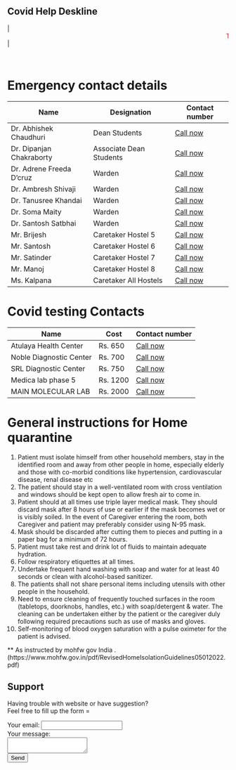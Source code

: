 ## Covid Help Deskline

| <MARQUEE style="color :red" SCROLLAMOUNT="10" ONMOUSEOVER="this.setAttribute('SCROLLAMOUNT', 0); this.stop()" ONMOUSEOUT="this.setAttribute('SCROLLAMOUNT', 5); this.start()" BEHAVIOR="scroll" DIRECTION="left" >Those who are having symptoms or had been in close contacts with any covid positive are requested to get their test done.</MARQUEE> | 


<strong style="color :red; "></strong> <br>

# Emergency contact details

|  Name                      | Designation             |   Contact number                          |
| --------------             | -------------           |   ---------                               |
| Dr. Abhishek Chaudhuri     | Dean Students           | <a href = "tel:9872125912"> Call now </a> |
| Dr. Dipanjan Chakraborty   | Associate Dean Students | <a href = "tel:8427570607"> Call now </a> | 
| Dr. Adrene Freeda D’cruz   | Warden                  | <a href = "tel:8968597358"> Call now </a> |
| Dr. Ambresh Shivaji        | Warden                  | <a href = "tel:8264379667"> Call now </a> |
| Dr. Tanusree Khandai       | Warden                  | <a href = "tel:9090026706"> Call now </a> |
| Dr. Soma Maity             | Warden                  | <a href = "tel:7602047752"> Call now </a> |
| Dr. Santosh Satbhai        | Warden                  | <a href = "tel:7347342835"> Call now </a> |
| Mr. Brijesh                | Caretaker Hostel 5      | <a href = "tel:9779876456"> Call now </a> |
| Mr. Santosh                | Caretaker Hostel 6      | <a href = "tel:9888152230"> Call now </a> |
| Mr. Satinder               | Caretaker Hostel 7      | <a href = "tel:9417237476"> Call now </a> |
| Mr. Manoj                  | Caretaker Hostel 8      | <a href = "tel:9872582757"> Call now </a> |
| Ms. Kalpana                | Caretaker All Hostels   | <a href = "tel:9814408329"> Call now </a> |

# Covid testing Contacts

|  Name                      | Cost                    |   Contact number                           |
| --------------             | -------------           |   ---------                                |
| Atulaya Health Center      | Rs. 650                 | <a href = "tel:9779599499"> Call now </a>  |
| Noble Diagnostic Center    | Rs. 700                 | <a href = "tel:8283023429"> Call now </a>  |
| SRL Diagnostic Center      | Rs. 750                 | <a href = "tel:01724061122"> Call now </a> |
| Medica lab phase 5         | Rs. 1200                | <a href = "tel:9780933181"> Call now </a>  |
| MAIN MOLECULAR LAB         | Rs. 2000                | <a href = "tel:8708669674"> Call now </a>  |



# General instructions for Home quarantine
<ol>
  <li> Patient must isolate himself from other household members, stay in the identified room
and away from other people in home, especially elderly and those with co-morbid
conditions like hypertension, cardiovascular disease, renal disease etc </li>
  <li> The patient should stay in a well-ventilated room with cross ventilation and windows
should be kept open to allow fresh air to come in. </li>
  <li> Patient should at all times use triple layer medical mask. They should discard mask after 8
hours of use or earlier if the mask becomes wet or is visibly soiled. In the event of Caregiver
entering the room, both Caregiver and patient may preferably consider using N-95 mask.
 </li>
  <li> Mask should be discarded after cutting them to pieces and putting in a paper bag for a
minimum of 72 hours.
 </li>
  <li> Patient must take rest and drink lot of fluids to maintain adequate hydration.
 </li>
  <li> Follow respiratory etiquettes at all times.
 </li>
  <li> Undertake frequent hand washing with soap and water for at least 40 seconds or clean
with alcohol-based sanitizer. </li>
  <li> The patients shall not share personal items including utensils with other people in the
household. 
 </li>
  <li> Need to ensure cleaning of frequently touched surfaces in the room (tabletops, doorknobs,
handles, etc.) with soap/detergent & water. The cleaning can be undertaken either by the
patient or the caregiver duly following required precautions such as use of masks and
gloves.  </li>
  <li> Self-monitoring of blood oxygen saturation with a pulse oximeter for the patient is advised.
 </li>
</ol>
** As instructed by mohfw gov India . (https://www.mohfw.gov.in/pdf/RevisedHomeIsolationGuidelines05012022.pdf)
  
## Support

Having trouble with website or have suggestion? 
  <br>
Feel free to fill up the form = 
<br>
<!-- modify this form HTML and place wherever you want your form -->
<form
  action="https://formspree.io/f/mrgjbqdg"
  method="POST"
>
  <label>
    Your email:
    <input type="email" name="_replyto">
  </label>
  <br>
  <label>
    Your message:
    <br>
    <textarea name="message"></textarea>
  </label>
  <br>
  <!-- your other form fields go here -->
  <button type="submit">Send</button>
</form>


